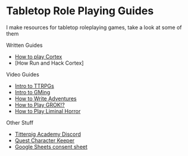 # Tabletop Role Playing Guides

I make resources for tabletop roleplaying games, take a look at some of them

Written Guides
- [How to play Cortex](./ttrpgstuff/howtoplaycortex)
- [How Run and Hack Cortex]

Video Guides
- [Intro to TTRPGs](https://www.youtube.com/watch?v=_gsN7pd-MH8)
- [Intro to GMing](https://www.youtube.com/watch?v=v_Re2VT2KHU)
- [How to Write Adventures](https://www.youtube.com/watch?v=JjcrwJrfCCE)
- [How to Play GROK!?](https://www.youtube.com/watch?v=4DZlGLMy-ek)
- [How to Play Liminal Horror](https://youtu.be/vJ9MfG7q1wo)

Other Stuff
- [Titterpig Academy Discord](https://bit.ly/titterpig)
- [Quest Character Keeper](https://docs.google.com/spreadsheets/d/1XSAJisPELpAplJueMqR7qhHex-FZnL8z6ztDafnC9fY/edit?usp=drive_link)
- [Google Sheets consent sheet](https://docs.google.com/spreadsheets/d/1Pm0r9u0r0DvXZRWsyYH_6gyYkgADRsJIxUkFYepZS_U/edit?usp=sharing)


  
